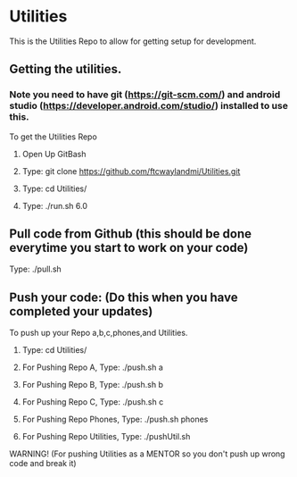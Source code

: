 # Utilities

This is the Utilities Repo to allow for getting setup for development.


## Getting the utilities.
### Note you need to have git (https://git-scm.com/) and android studio (https://developer.android.com/studio/) installed to use this.


To get the Utilities Repo 

1. Open Up GitBash

2. Type: git clone https://github.com/ftcwaylandmi/Utilities.git

3. Type: cd Utilities/
4. Type: ./run.sh 6.0


## Pull code from Github (this should be done everytime you start to work on your code)

Type: ./pull.sh


## Push your code: (Do this when you have completed your updates)

To push up your Repo a,b,c,phones,and Utilities.

1. Type: cd Utilities/

2. For Pushing Repo A, Type: ./push.sh a 

3. For Pushing Repo B, Type: ./push.sh b 

4. For Pushing Repo C, Type: ./push.sh c 

5. For Pushing Repo Phones, Type: ./push.sh phones 

6. For Pushing Repo Utilities, Type: ./pushUtil.sh  

WARNING! (For pushing Utilities as a MENTOR so you don't push up wrong code and break it)
